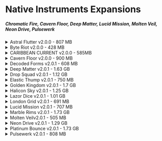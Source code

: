 # Native Instruments Expansions

##### Chromatic Fire, Cavern Floor, Deep Matter, Lucid Mission, Molten Veil, Neon Drive, Pulsewerk

<details>

<summary>Astral Flutter v2.0.0 - 807 MB </summary>

[AudioDemo](https://www.native-instruments.com/en/products/komplete/expansions/astral-flutter/)

| Version | Description Text | Components |
| :-----: | :--------------- | :---------: |
| 2.0.0 - 2018-02-19 | 40 MASCHINE and 43 BATTERY Kits with circuit-bent sounds, distorted leads, and noises from modified video game consoles and classic computers. 50 MASSIVE presets for atmospheric sounds and tripped-out melodic chords. Includes also Audio Loops exported from Maschine | Maschine 2.7.2 , Battery 4.1, Massive Synth, Monark, Prism, Reaktor6 |

</details>

<details>

<summary>Byte Riot v2.0.0 - 428 MB </summary>

[AudioDemo](https://www.native-instruments.com/en/products/komplete/expansions/byte-riot/)

| Version | Description Text | Components |
| :-----: | :--------------- | :---------: |
| 2.0.0 - 2018-02-19 | 41 MASCHINE Kits - 51 BATTERY Kits -. 50 MASSIVE presets for atmospheric sounds and tripped-out melodic chords. Includes also Audio Loops exported from Maschine. Customizable presets for MASSIVE and MONARK by top sound designers give you the perfect sounds for your genre.| Maschine 2.7.2 , Battery 4.1, Massive Synth, Monark, Prism, Reaktor6 |

</details>


<details>

<summary>CARIBBEAN CURRENT v2.0.0 - 585MB </summary>

[AudioDemo](https://www.native-instruments.com/en/products/komplete/expansions/caribbean-current/)

| Version | Description Text | Components |
| :-----: | :--------------- | :---------: |
| 2.0.0 - 2018-02-19 | 40 MASCHINE and 47 BATTERY Kits - 40 MASSIVE presets by top sound designers give you the perfect sounds for your genre.. Includes also Audio Loops exported from Maschine. | Maschine 2.7.2 , Battery 4.1, Massive Synth, Monark, Prism, Reaktor6 |

</details>


<details>

<summary>Cavern Floor v2.0.0 - 900 MB </summary>

[AudioDemo](https://www.native-instruments.com/en/products/komplete/expansions/cavern-floor/)

| Version | Description Text | Components |
| :-----: | :--------------- | :---------: |
| 2.0.0 - 2018-02-19 | 45 MASCHINE and 54 BATTERY Kits - Customizable presets for MASSIVE and MONARK by top sound designers give you the perfect sounds for your genre. Includes also Audio Loops exported from Maschine. | Maschine 2.7.2 , Battery 4.1, Massive Synth, Monark, Prism, Reaktor6 |

</details>


<details>

<summary>Decoded Forms v2.0.1 - 608 MB </summary>

[AudioDemo](https://www.native-instruments.com/en/products/komplete/expansions/decoded-forms/)

| Version | Description Text | Components |
| :-----: | :--------------- | :---------: |
| 2.0.1 - 2018-02-19 | 42 deconstructed, dissected, and dismantled Kits for MASCHINE and BATTERY - Exclusive MASSIVE and MONARK presets designed for rich, melodic bass. Includes also Audio Loops exported from Maschine. | Maschine 2.7.2 , Battery 4.1, Massive Synth, Monark, Prism, Reaktor6 |

</details>


<details>

<summary>Deep Matter v2.0.1 - 1.63 GB </summary>

[AudioDemo](https://www.native-instruments.com/en/products/komplete/expansions/deep-matter/)

| Version | Description Text | Components |
| :-----: | :--------------- | :---------: |
| 2.0.1 - 2018-02-19 | 48 MASCHINE Kits and 52 BATTERY Kits with found sound percussion and atmospheric field recordings - Includes 10 MASSIVE and 15 MONARK presets for perfect-sounding bass, chords, and leads. Includes also Audio Loops exported from Maschine. | Maschine 2.7.2 , Battery 4.1, Massive Synth, Monark, Prism, Reaktor6 |

</details>


<details>

<summary>Drop Squad v2.0.1 - 1.12 GB </summary>

[AudioDemo](https://www.native-instruments.com/en/products/komplete/expansions/drop-squad/)

| Version | Description Text | Components |
| :-----: | :--------------- | :---------: |
| 2.0.1 - 2018-02-19 | 45 MASCHINE and 52 BATTERY Kits for expanding your sonic arsenal - Custom MASSIVE presets for maximum impact. Includes also Audio Loops exported from Maschine. | Maschine 2.7.2 , Battery 4.1, Massive Synth, Monark, Prism, Reaktor6 |

</details>


<details>

<summary>Elastic Thump v2.0.1 - 750 MB </summary>

[AudioDemo](https://www.native-instruments.com/en/products/komplete/expansions/elastic-thump/)

| Version | Description Text | Components |
| :-----: | :--------------- | :---------: |
| 2.0.1 - 2018-02-19 | 48 MASCHINE and 52 BATTERY Kits loaded with FX, EQ, and unique patterns - 20 MASSIVE and 20 MONARK presets for deep, smooth bass sounds. | Maschine 2.7.2 , Battery 4.1, Massive Synth, Monark, Prism, Reaktor6 |

</details>


<details>

<summary>Golden Kingdom v2.0.1 - 1.7 GB </summary>

[AudioDemo](https://www.native-instruments.com/en/products/komplete/expansions/golden-kingdom/)

| Version | Description Text | Components |
| :-----: | :--------------- | :---------: |
| 2.0.1 - 2018-02-19 | 52 MASCHINE and 63 BATTERY Kits packed with samples of overdriven drums, processed instruments, and crushing synths - 37 MASSIVE Presets. | Maschine 2.7.2 , Battery 4.1, Massive Synth, Monark, Prism, Reaktor6 |

</details>


<details>

<summary>Halicon Sky v2.0.1 - 1.25 GB </summary>

[AudioDemo](https://www.native-instruments.com/en/products/komplete/expansions/halcyon-sky/)

| Version | Description Text | Components |
| :-----: | :--------------- | :--------: |
| 2.0.1 - 2018-02-19 | 50 MASCHINE and 55 BATTERY Kits brimming with futuristic downbeat sounds - Exclusive instrument and effect presets for REAKTOR PRISM and MASSIVE. | Maschine 2.7.2 , Battery 4.1, Massive Synth, Monark, Prism, Reaktor6 |

</details>


<details>

<summary>Lazor Dice v2.0.1 - 1.01 GB </summary>

[AudioDemo](https://www.native-instruments.com/en/products/komplete/expansions/lazer-dice/)

| Version | Description Text | Components |
| :-----: | :--------------- | :--------: |
| 2.0.1 - 2018-02-19 | 49 MASCHINE and 54 BATTERY Kits for fresh creative spark - Customizable presets for MASSIVE by top sound designers give you the perfect sounds for your genre. | Maschine 2.7.2 , Battery 4.1, Massive Synth, Monark, Prism, Reaktor6 |

</details>


<details>

<summary>London Grid v2.0.1 - 691 MB </summary>
.

- Drum Sample Breakdown: 97 Kicks, 69 Snares, 40 Claps, 18 Cymbals, 85 Hi Hats, 46 Percussion, 24 Shakers, 11 Toms - Installer Size: 660 MB

[AudioDemo](https://www.native-instruments.com/en/products/komplete/expansions/london-grit/)

| Version | Description - UK Underground | Components |
| :-----: | :--------------- | :--------: |
| 2.0.1 - 2018-02-19 | 41 MASCHINE and 48 BATTERY Kits created by top artists from the underground grime scene - Exclusive MONARK and MASSIVE presets designed for deep bass boom. | Maschine 2.7.2 , Battery 4.1, Massive Synth, Monark, Prism, Reaktor6 |
| SAMPLES AND LOOPS | Raw drum hits and one-shots come DAW-ready – plus tempo-based construction loops give you building blocks for inspiration. |  247 Construction Loops, 395 Drum Samples, 201 One Shots |
| DRUM KITS | Kits come pre-assembled for MASCHINE and BATTERY, with color coding for BATTERY and FX-enhanced kits for MASCHINE. |  48 BATTERY Kits, 41 MASCHINE Kits |
| SYNTH PRESETS | Customizable presets for MASSIVE and MONARK by top sound designers give you the perfect sounds for your genre. |  29 MASSIVE Presets, 22 MONARK Presets |
| MASCHINE EXCLUSIVE | MASCHINE owners get editable patterns for building ideas fast. Plus, multi-effects macros that are custom-made for your sounds. | 11 Projects, 198 Patterns, 64 Drum Synth Presets, 18 Sample Instruments |

</details>


<details>

<summary>Lucid Mission v2.0.1 - 707 MB </summary>
.

- Drum Sample Breakdown: 94 Kicks, 57 Snares, 48 Claps, 59 Cymbals, 89 Hi Hats, 69 Percussion, 24 Shakers, 33 Toms, Installer Size: 800 MB

[AudioDemo](https://www.native-instruments.com/en/products/komplete/expansions/lucid-mission/)

| Version | Description - EDM inspired Groove Shaping | Components |
| :-----: | :--------------- | :--------: |
| 2.0.1 - 2018-02-19 | 40 MASCHINE and 50 BATTERY Kits designed for total sound shaping - MASSIVE presets for basses, leads, and more. | Maschine 2.7.2 , Battery 4.1, Massive Synth, Monark, Prism, Reaktor6 |
| SAMPLES AND LOOPS | Raw drum hits and one-shots come DAW-ready – plus tempo-based construction loops give you building blocks for inspiration. |  214 Construction Loops, 416 Drum Samples, 69 One Shots |
| DRUM KITS | Kits come pre-assembled for MASCHINE and BATTERY, with color coding for BATTERY and FX-enhanced kits for MASCHINE. |  50 BATTERY Kits, 40 MASCHINE Kits |
| SYNTH PRESETS | Customizable presets for MASSIVE by top sound designers give you the perfect sounds for your genre. |  55 MASSIVE Presets |
| MASCHINE EXCLUSIVE | MASCHINE owners get editable patterns for building ideas fast. Plus, multi-effects macros that are custom-made for your sounds. | 8 Projects, 120 Patterns, 33 Drum Synth Presets, 4 Sample Instruments |

</details>


<details>

<summary>Marble Rims v2.0.1 - 1.73 GB </summary>
.

- Drum Sample Breakdown: 91 Kicks, 68 Snares, 66 Claps, 10 Cymbals, 106 Hi Hats, 135 Percussion, 74 Shakers, 33 Toms - Installer Size: 2.39 GB

[AudioDemo](https://www.native-instruments.com/en/products/komplete/expansions/marble-rims/)

| Version | Description - West Cost funked out | Components |
| :-----: | :--------------- | :--------: |
| 2.0.1 - 2018-02-19 | Includes 52 MASCHINE and 58 BATTERY Kits that take you straight to the heart of the SoCal sound  | Maschine 2.7.2 , Battery 4.1, Massive Synth, Monark, Prism, Reaktor6 |
| SAMPLES AND LOOPS | Raw drum hits and one-shots come DAW-ready – plus tempo-based construction loops give you building blocks for inspiration.. |  342 Construction Loops, 584 Drum Samples, 100 One Shots |
| DRUM KITS | Kits come pre-assembled for MASCHINE and BATTERY, with color coding for BATTERY and FX-enhanced kits for MASCHINE. |  58 BATTERY Kits, 52 MASCHINE Kits |
| MASCHINE EXCLUSIVE | MASCHINE owners get editable patterns for building ideas fast. Plus, multi-effects macros that are custom-made for your sounds. | 5 Projects, 150 Patterns, 127 Drum Synth Presets, 4 Sample Instruments |

</details>


<details>

<summary>Molten Veilv2.0.1 - 505 MB </summary>
.

- Drum Sample Breakdown: 65 Kicks, 49 Snares, 50 Claps, 50 Cymbals, 90 Hi Hats, 84 Percussion, 21 Shakers, 19 Toms - Installer Size: 720 MB

[AudioDemo](https://www.native-instruments.com/en/products/komplete/expansions/molten-veil/)

| Version | Description - West Cost funked out | Components |
| :-----: | :--------------- | :--------: |
| 2.0.1 - 2018-02-19 | 42 MASCHINE and 47 BATTERY Drum Synth-focused Kits for immediate, detailed sound shaping. MASSIVE and MONARK presets for powerful, floor-rumbling bass  | Maschine 2.7.2 , Battery 4.1, Massive Synth, Monark, Prism, Reaktor6 |
| SAMPLES AND LOOPS | Raw drum hits and one-shots come DAW-ready – plus tempo-based construction loops give you building blocks for inspiration. |  212 Construction Loops , 428 Drum Samples, 210 One Shots |
| DRUM KITS | Kits come pre-assembled for MASCHINE and BATTERY, with color coding for BATTERY and FX-enhanced kits for MASCHINE. |   47 BATTERY Kits, 42 MASCHINE Kits |
| SYNTH PRESETS | Customizable presets for MASSIVE and MONARK by top sound designers give you the perfect sounds for your genre. |   40 MASSIVE Presets, 45 MONARK Preset |
| MASCHINE EXCLUSIVE | MASCHINE owners get editable patterns for building ideas fast. Plus, multi-effects macros that are custom-made for your sounds. | 7 Projects, 170+ Patterns, 178 Drum Synth Presets |

</details>


<details>

<summary>Neon Drive v2.0.1 - 1.29 GB </summary>
.

- Drum Sample Breakdown: 54 Kicks, 40 Snares, 36 Claps, 43 Cymbals, 75 Hi Hats, 53 Percussion, 19 Shakers, 24 Toms, Installer Size: 2.11 GB

[AudioDemo](https://www.native-instruments.com/en/products/komplete/expansions/neon-drive/)

| Version | Description - Modern Synth Pop | Components |
| :-----: | :--------------- | :--------: |
| 2.0.1 - 2018-02-19 | 45 MASCHINE and 50 BATTERY Kits with inspiring patterns and projects. MASSIVE and MONARK presets for powerful, floor-rumbling bass  | Maschine 2.7.2 , Battery 4.1, Massive Synth, Monark, Prism, Reaktor6 |
| SAMPLES AND LOOPS | Raw drum hits and one-shots come DAW-ready – plus tempo-based construction loops give you building blocks for inspiration. |  395 Construction Loops, 299 Drum Samples, 347 One Shots |
| DRUM KITS | Kits come pre-assembled for MASCHINE and BATTERY, with color coding for BATTERY and FX-enhanced kits for MASCHINE. |   50 BATTERY Kits, 45 MASCHINE Kits |
| SYNTH PRESETS | Customizable presets for MASSIVE and PRISM by top sound designers give you the perfect sounds for your genre. |   40 MASSIVE Presets, 20 REAKTOR PRISM Presets |
| MASCHINE EXCLUSIVE | MASCHINE owners get editable patterns for building ideas fast. Plus, multi-effects macros that are custom-made for your sounds. | 8 Projects, 268 Patterns, 43 Drum Synth Presets |

</details>


<details>

<summary>Platinum Bounce v2.0.1 - 1.73 GB </summary>
.

- Drum Sample Breakdown: 116 Kicks, 99 Snares, 76 Claps, 34 Cymbals, 127 Hi Hats, 52 Percussion, 33 Shakers, 47 Toms, Installer Size: 1.61 GB

[AudioDemo](https://www.native-instruments.com/en/products/komplete/expansions/platinum-bounce/)

| Version | Description - Modern Synth Pop | Components |
| :-----: | :--------------- | :--------: |
| 2.0.1 - 2018-02-19 | Raw drum hits and one-shots come DAW-ready – plus tempo-based construction loops give you building blocks for inspiration. | Maschine 2.7.2 , Battery 4.1, Massive Synth, Monark, Prism, Reaktor6 |
| SAMPLES AND LOOPS | Raw drum hits and one-shots come DAW-ready – plus tempo-based construction loops give you building blocks for inspiration. |  203 Construction Loops, 589 Drum Samples, 211 One Shots |
| DRUM KITS | Kits come pre-assembled for MASCHINE and BATTERY, with color coding for BATTERY and FX-enhanced kits for MASCHINE. |   63 BATTERY Kits, 55 MASCHINE Kits |
| MASCHINE EXCLUSIVE | MASCHINE owners get editable patterns for building ideas fast. Plus, multi-effects macros that are custom-made for your sounds. | 6 Projects, 150+ Patterns, 54 Sample Instruments |

</details>


<details>

<summary>Pulsewerk v2.0.1 - 808 MB </summary>
.

- Drum Sample Breakdown: 91 Kicks, 58 Snares, 34 Claps, 91 Hi Hats, 127 Percussion, 28 Shakers, 16 Toms, Installer Size: 771 MB

[AudioDemo](https://www.native-instruments.com/en/products/komplete/expansions/pulswerk/)

| Version | Description - Modern Synth Pop | Components |
| :-----: | :--------------- | :--------: |
| 2.0.1 - 2018-02-19 | The polished sound of minimalistic techno and house. 50 MASCHINE and 59 BATTERY Kits for carving out distinct tracks for the dancefloor | Maschine 2.7.2 , Battery 4.1, Massive Synth, Monark, Prism, Reaktor6 |
| SAMPLES AND LOOPS | Raw drum hits and one-shots come DAW-ready – plus tempo-based construction loops give you building blocks for inspiration. |  258 Construction Loops, 445 Drum Samples, 354 One Shots |
| DRUM KITS | Kits come pre-assembled for MASCHINE and BATTERY, with color coding for BATTERY and FX-enhanced kits for MASCHINE. |   59 BATTERY Kits, 50 MASCHINE Kits |
| SYNTH PRESETS | Customizable presets for MASSIVE by top sound designers give you the perfect sounds for your genre. |   60 MASSIVE Presets |
| MASCHINE EXCLUSIVE | MASCHINE owners get editable patterns for building ideas fast. Plus, multi-effects macros that are custom-made for your sounds. | 7 Projects, 215 Patterns |

</details>
